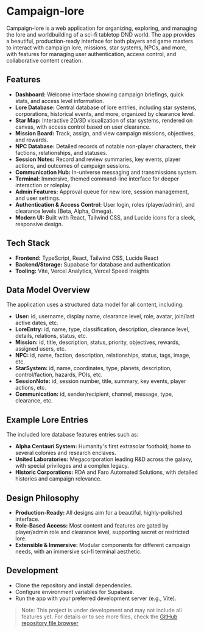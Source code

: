 # Campaign-lore

Campaign-lore is a web application for organizing, exploring, and managing the lore and worldbuilding of a sci-fi tabletop DND world. The app provides a beautiful, production-ready interface for both players and game masters to interact with campaign lore, missions, star systems, NPCs, and more, with features for managing user authentication, access control, and collaborative content creation.

## Features

- **Dashboard:** Welcome interface showing campaign briefings, quick stats, and access level information.
- **Lore Database:** Central database of lore entries, including star systems, corporations, historical events, and more, organized by clearance level.
- **Star Map:** Interactive 2D/3D visualization of star systems, rendered on canvas, with access control based on user clearance.
- **Mission Board:** Track, assign, and view campaign missions, objectives, and rewards.
- **NPC Database:** Detailed records of notable non-player characters, their factions, relationships, and statuses.
- **Session Notes:** Record and review summaries, key events, player actions, and outcomes of campaign sessions.
- **Communication Hub:** In-universe messaging and transmissions system.
- **Terminal:** Immersive, themed command-line interface for deeper interaction or roleplay.
- **Admin Features:** Approval queue for new lore, session management, and user settings.
- **Authentication & Access Control:** User login, roles (player/admin), and clearance levels (Beta, Alpha, Omega).
- **Modern UI:** Built with React, Tailwind CSS, and Lucide icons for a sleek, responsive design.

## Tech Stack

- **Frontend:** TypeScript, React, Tailwind CSS, Lucide React
- **Backend/Storage:** Supabase for database and authentication
- **Tooling:** Vite, Vercel Analytics, Vercel Speed Insights

## Data Model Overview

The application uses a structured data model for all content, including:

- **User:** id, username, display name, clearance level, role, avatar, join/last active dates, etc.
- **LoreEntry:** id, name, type, classification, description, clearance level, details, relations, status, etc.
- **Mission:** id, title, description, status, priority, objectives, rewards, assigned users, etc.
- **NPC:** id, name, faction, description, relationships, status, tags, image, etc.
- **StarSystem:** id, name, coordinates, type, planets, description, control/faction, hazards, POIs, etc.
- **SessionNote:** id, session number, title, summary, key events, player actions, etc.
- **Communication:** id, sender/recipient, channel, message, type, clearance, etc.

## Example Lore Entries

The included lore database features entries such as:
- **Alpha Centauri System:** Humanity's first extrasolar foothold; home to several colonies and research enclaves.
- **United Laboratories:** Megacorporation leading R&D across the galaxy, with special privileges and a complex legacy.
- **Historic Corporations:** RDA and Faro Automated Solutions, with detailed histories and campaign relevance.

## Design Philosophy

- **Production-Ready:** All designs aim for a beautiful, highly-polished interface.
- **Role-Based Access:** Most content and features are gated by player/admin role and clearance level, supporting secret or restricted lore.
- **Extensible & Immersive:** Modular components for different campaign needs, with an immersive sci-fi terminal aesthetic.

## Development

- Clone the repository and install dependencies.
- Configure environment variables for Supabase.
- Run the app with your preferred development server (e.g., Vite).

> Note: This project is under development and may not include all features yet. For details or to see more files, check the [GitHub repository file browser](https://github.com/CodeMaster013/Campaign-lore)
